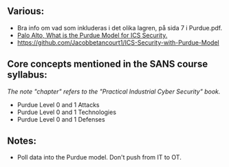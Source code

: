 ## Various:
- Bra info om vad som inkluderas i det olika lagren, på sida 7 i Purdue.pdf.
- [Palo Alto, What is the Purdue Model for ICS Security.](https://www.paloaltonetworks.com/cyberpedia/what-is-the-purdue-model-for-ics-security)
- https://github.com/Jacobbetancourt1/ICS-Security-with-Purdue-Model


## Core concepts mentioned in the SANS course syllabus:  
_The note "chapter" refers to the "Practical Industrial Cyber Security" book._
- Purdue Level 0 and 1 Attacks
- Purdue Level 0 and 1 Technologies 
- Purdue Level 0 and 1 Defenses

## Notes:
- Poll data into the Purdue model. Don't push from IT to OT.
